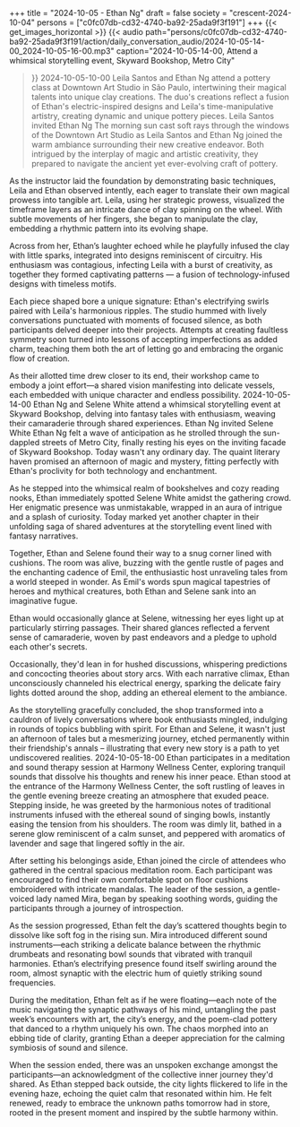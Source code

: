 +++
title = "2024-10-05 - Ethan Ng"
draft = false
society = "crescent-2024-10-04"
persons = ["c0fc07db-cd32-4740-ba92-25ada9f3f191"]
+++
{{< get_images_horizontal >}}
{{< audio
    path="persons/c0fc07db-cd32-4740-ba92-25ada9f3f191/action/daily_conversation_audio/2024-10-05-14-00_2024-10-05-16-00.mp3" 
    caption="2024-10-05-14-00, Attend a whimsical storytelling event, Skyward Bookshop, Metro City"
>}}
2024-10-05-10-00
Leila Santos and Ethan Ng attend a pottery class at Downtown Art Studio in São Paulo, intertwining their magical talents into unique clay creations. The duo's creations reflect a fusion of Ethan's electric-inspired designs and Leila's time-manipulative artistry, creating dynamic and unique pottery pieces.
Leila Santos invited Ethan Ng
The morning sun cast soft rays through the windows of the Downtown Art Studio as Leila Santos and Ethan Ng joined the warm ambiance surrounding their new creative endeavor. Both intrigued by the interplay of magic and artistic creativity, they prepared to navigate the ancient yet ever-evolving craft of pottery.

As the instructor laid the foundation by demonstrating basic techniques, Leila and Ethan observed intently, each eager to translate their own magical prowess into tangible art. Leila, using her strategic prowess, visualized the timeframe layers as an intricate dance of clay spinning on the wheel. With subtle movements of her fingers, she began to manipulate the clay, embedding a rhythmic pattern into its evolving shape. 

Across from her, Ethan’s laughter echoed while he playfully infused the clay with little sparks, integrated into designs reminiscent of circuitry. His enthusiasm was contagious, infecting Leila with a burst of creativity, as together they formed captivating patterns — a fusion of technology-infused designs with timeless motifs.

Each piece shaped bore a unique signature: Ethan's electrifying swirls paired with Leila's harmonious ripples. The studio hummed with lively conversations punctuated with moments of focused silence, as both participants delved deeper into their projects. Attempts at creating faultless symmetry soon turned into lessons of accepting imperfections as added charm, teaching them both the art of letting go and embracing the organic flow of creation.

As their allotted time drew closer to its end, their workshop came to embody a joint effort—a shared vision manifesting into delicate vessels, each embedded with unique character and endless possibility.
2024-10-05-14-00
Ethan Ng and Selene White attend a whimsical storytelling event at Skyward Bookshop, delving into fantasy tales with enthusiasm, weaving their camaraderie through shared experiences.
Ethan Ng invited Selene White
Ethan Ng felt a wave of anticipation as he strolled through the sun-dappled streets of Metro City, finally resting his eyes on the inviting facade of Skyward Bookshop. Today wasn't any ordinary day. The quaint literary haven promised an afternoon of magic and mystery, fitting perfectly with Ethan's proclivity for both technology and enchantment.

As he stepped into the whimsical realm of bookshelves and cozy reading nooks, Ethan immediately spotted Selene White amidst the gathering crowd. Her enigmatic presence was unmistakable, wrapped in an aura of intrigue and a splash of curiosity. Today marked yet another chapter in their unfolding saga of shared adventures at the storytelling event lined with fantasy narratives.

Together, Ethan and Selene found their way to a snug corner lined with cushions. The room was alive, buzzing with the gentle rustle of pages and the enchanting cadence of Emil, the enthusiastic host unraveling tales from a world steeped in wonder. As Emil's words spun magical tapestries of heroes and mythical creatures, both Ethan and Selene sank into an imaginative fugue.

Ethan would occasionally glance at Selene, witnessing her eyes light up at particularly stirring passages. Their shared glances reflected a fervent sense of camaraderie, woven by past endeavors and a pledge to uphold each other's secrets. 

Occasionally, they'd lean in for hushed discussions, whispering predictions and concocting theories about story arcs. With each narrative climax, Ethan unconsciously channeled his electrical energy, sparking the delicate fairy lights dotted around the shop, adding an ethereal element to the ambiance.

As the storytelling gracefully concluded, the shop transformed into a cauldron of lively conversations where book enthusiasts mingled, indulging in rounds of topics bubbling with spirit. For Ethan and Selene, it wasn't just an afternoon of tales but a mesmerizing journey, etched permanently within their friendship's annals – illustrating that every new story is a path to yet undiscovered realities.
2024-10-05-18-00
Ethan participates in a meditation and sound therapy session at Harmony Wellness Center, exploring tranquil sounds that dissolve his thoughts and renew his inner peace.
Ethan stood at the entrance of the Harmony Wellness Center, the soft rustling of leaves in the gentle evening breeze creating an atmosphere that exuded peace. Stepping inside, he was greeted by the harmonious notes of traditional instruments infused with the ethereal sound of singing bowls, instantly easing the tension from his shoulders. The room was dimly lit, bathed in a serene glow reminiscent of a calm sunset, and peppered with aromatics of lavender and sage that lingered softly in the air.

After setting his belongings aside, Ethan joined the circle of attendees who gathered in the central spacious meditation room. Each participant was encouraged to find their own comfortable spot on floor cushions embroidered with intricate mandalas. The leader of the session, a gentle-voiced lady named Mira, began by speaking soothing words, guiding the participants through a journey of introspection. 

As the session progressed, Ethan felt the day’s scattered thoughts begin to dissolve like soft fog in the rising sun. Mira introduced different sound instruments—each striking a delicate balance between the rhythmic drumbeats and resonating bowl sounds that vibrated with tranquil harmonies. Ethan’s electrifying presence found itself swirling around the room, almost synaptic with the electric hum of quietly striking sound frequencies. 

During the meditation, Ethan felt as if he were floating—each note of the music navigating the synaptic pathways of his mind, untangling the past week’s encounters with art, the city’s energy, and the poem-clad pottery that danced to a rhythm uniquely his own. The chaos morphed into an ebbing tide of clarity, granting Ethan a deeper appreciation for the calming symbiosis of sound and silence.

When the session ended, there was an unspoken exchange amongst the participants—an acknowledgment of the collective inner journey they'd shared. As Ethan stepped back outside, the city lights flickered to life in the evening haze, echoing the quiet calm that resonated within him. He felt renewed, ready to embrace the unknown paths tomorrow had in store, rooted in the present moment and inspired by the subtle harmony within.
